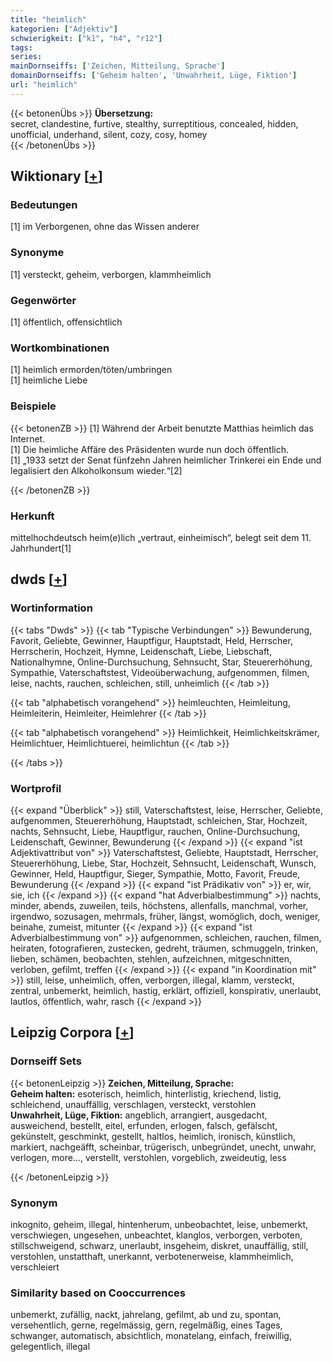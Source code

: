 ```yaml
---
title: "heimlich"
kategorien: ["Adjektiv"]
schwierigkeit: ["k1", "h4", "r12"]
tags:
series:
mainDornseiffs: ['Zeichen, Mitteilung, Sprache']
domainDornseiffs: ['Geheim halten', 'Unwahrheit, Lüge, Fiktion']
url: "heimlich"
---
```


{{< betonenÜbs >}}
**Übersetzung:**  
secret, clandestine, furtive, stealthy, surreptitious, concealed, hidden, unofficial, underhand, silent, cozy, cosy, homey  
{{< /betonenÜbs >}}

## Wiktionary [[+](https://de.wiktionary.org/wiki/heimlich)]

### Bedeutungen
[1] im Verborgenen, ohne das Wissen anderer  

### Synonyme
[1] versteckt, geheim, verborgen, klammheimlich  

### Gegenwörter
[1] öffentlich, offensichtlich  

### Wortkombinationen
[1] heimlich ermorden/töten/umbringen  
[1] heimliche Liebe  

### Beispiele
{{< betonenZB >}}
[1] Während der Arbeit benutzte Matthias heimlich das Internet.  
[1] Die heimliche Affäre des Präsidenten wurde nun doch öffentlich.  
[1] „1933 setzt der Senat fünfzehn Jahren heimlicher Trinkerei ein Ende und legalisiert den Alkoholkonsum wieder.“[2]  

{{< /betonenZB >}}
### Herkunft
mittelhochdeutsch heim(e)lich „vertraut, einheimisch“, belegt seit dem 11. Jahrhundert[1]  



## dwds [[+](https://www.dwds.de/wb/heimlich)]

### Wortinformation
{{< tabs "Dwds" >}}
{{< tab "Typische Verbindungen" >}}
Bewunderung, Favorit, Geliebte, Gewinner, Hauptfigur, Hauptstadt, Held, Herrscher, Herrscherin, Hochzeit, Hymne, Leidenschaft, Liebe, Liebschaft, Nationalhymne, Online-Durchsuchung, Sehnsucht, Star, Steuererhöhung, Sympathie, Vaterschaftstest, Videoüberwachung, aufgenommen, filmen, leise, nachts, rauchen, schleichen, still, unheimlich
{{< /tab >}}

{{< tab "alphabetisch vorangehend" >}}
heimleuchten, Heimleitung, Heimleiterin, Heimleiter, Heimlehrer
{{< /tab >}}

{{< tab "alphabetisch vorangehend" >}}
Heimlichkeit, Heimlichkeitskrämer, Heimlichtuer, Heimlichtuerei, heimlichtun
{{< /tab >}}

{{< /tabs >}}

### Wortprofil
{{< expand "Überblick" >}} still, Vaterschaftstest, leise, Herrscher, Geliebte, aufgenommen, Steuererhöhung, Hauptstadt, schleichen, Star, Hochzeit, nachts, Sehnsucht, Liebe, Hauptfigur, rauchen, Online-Durchsuchung, Leidenschaft, Gewinner, Bewunderung {{< /expand >}}
{{< expand "ist Adjektivattribut von" >}} Vaterschaftstest, Geliebte, Hauptstadt, Herrscher, Steuererhöhung, Liebe, Star, Hochzeit, Sehnsucht, Leidenschaft, Wunsch, Gewinner, Held, Hauptfigur, Sieger, Sympathie, Motto, Favorit, Freude, Bewunderung {{< /expand >}}
{{< expand "ist Prädikativ von" >}} er, wir, sie, ich {{< /expand >}}
{{< expand "hat Adverbialbestimmung" >}} nachts, minder, abends, zuweilen, teils, höchstens, allenfalls, manchmal, vorher, irgendwo, sozusagen, mehrmals, früher, längst, womöglich, doch, weniger, beinahe, zumeist, mitunter {{< /expand >}}
{{< expand "ist Adverbialbestimmung von" >}} aufgenommen, schleichen, rauchen, filmen, heiraten, fotografieren, zustecken, gedreht, träumen, schmuggeln, trinken, lieben, schämen, beobachten, stehlen, aufzeichnen, mitgeschnitten, verloben, gefilmt, treffen {{< /expand >}}
{{< expand "in Koordination mit" >}} still, leise, unheimlich, offen, verborgen, illegal, klamm, versteckt, zentral, unbemerkt, heimlich, hastig, erklärt, offiziell, konspirativ, unerlaubt, lautlos, öffentlich, wahr, rasch {{< /expand >}}

## Leipzig Corpora [[+](https://corpora.uni-leipzig.de/en/res?word=heimlich&corpusId=deu_newscrawl-public_2018)]

### Dornseiff Sets
{{< betonenLeipzig >}}
**Zeichen, Mitteilung, Sprache:**  
**Geheim halten:** esoterisch, heimlich, hinterlistig, kriechend, listig, schleichend, unauffällig, verschlagen, versteckt, verstohlen  
**Unwahrheit, Lüge, Fiktion:** angeblich, arrangiert, ausgedacht, ausweichend, bestellt, eitel, erfunden, erlogen, falsch, gefälscht, gekünstelt, geschminkt, gestellt, haltlos, heimlich, ironisch, künstlich, markiert, nachgeäfft, scheinbar, trügerisch, unbegründet, unecht, unwahr, verlogen, more..., verstellt, verstohlen, vorgeblich, zweideutig, less  

{{< /betonenLeipzig >}}

### Synonym
inkognito, geheim, illegal, hintenherum, unbeobachtet, leise, unbemerkt, verschwiegen, ungesehen, unbeachtet, klanglos, verborgen, verboten, stillschweigend, schwarz, unerlaubt, insgeheim, diskret, unauffällig, still, verstohlen, unstatthaft, unerkannt, verbotenerweise, klammheimlich, verschleiert


### Similarity based on Cooccurrences
unbemerkt, zufällig, nackt, jahrelang, gefilmt, ab und zu, spontan, versehentlich, gerne, regelmässig, gern, regelmäßig, eines Tages, schwanger, automatisch, absichtlich, monatelang, einfach, freiwillig, gelegentlich, illegal

